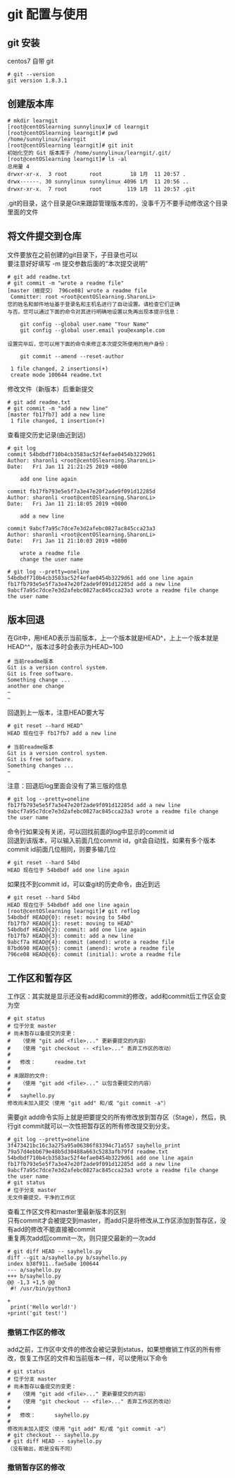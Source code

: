 # git 配置与使用
## git 安装
centos7 自带 git
```
# git --version
git version 1.8.3.1
```
## 创建版本库
```
# mkdir learngit
[root@centOSlearning sunnylinux]# cd learngit
[root@centOSlearning learngit]# pwd
/home/sunnylinux/learngit
[root@centOSlearning learngit]# git init
初始化空的 Git 版本库于 /home/sunnylinux/learngit/.git/
[root@centOSlearning learngit]# ls -al
总用量 4
drwxr-xr-x.  3 root       root         18 1月  11 20:57 .
drwx------. 30 sunnylinux sunnylinux 4096 1月  11 20:56 ..
drwxr-xr-x.  7 root       root        119 1月  11 20:57 .git

```
.git的目录，这个目录是Git来跟踪管理版本库的，没事千万不要手动修改这个目录里面的文件

## 将文件提交到仓库
文件要放在之前创建的git目录下，子目录也可以</br>
要注意好好填写 -m 提交参数后面的“本次提交说明”</br>
```
# git add readme.txt
# git commit -m "wrote a readme file" 
[master（根提交） 796ce08] wrote a readme file
 Committer: root <root@centOSlearning.SharonLi>
您的姓名和邮件地址基于登录名和主机名进行了自动设置。请检查它们正确
与否。您可以通过下面的命令对其进行明确地设置以免再出现本提示信息：

    git config --global user.name "Your Name"
    git config --global user.email you@example.com

设置完毕后，您可以用下面的命令来修正本次提交所使用的用户身份：

    git commit --amend --reset-author

 1 file changed, 2 insertions(+)
 create mode 100644 readme.txt

```
修改文件（新版本）后重新提交
```
# git add readme.txt
# git commit -m "add a new line"
[master fb17fb7] add a new line
 1 file changed, 1 insertion(+)
```
查看提交历史记录(由近到远)
```
# git log
commit 54bdbdf710b4cb3583ac52f4efae0454b3229d61
Author: sharonli <root@centOSlearning.SharonLi>
Date:   Fri Jan 11 21:21:25 2019 +0800

    add one line again

commit fb17fb793e5e5f7a3e47e20f2ade9f091d12285d
Author: sharonli <root@centOSlearning.SharonLi>
Date:   Fri Jan 11 21:18:05 2019 +0800

    add a new line

commit 9abcf7a95c7dce7e3d2afebc0827ac845cca23a3
Author: sharonli <root@centOSlearning.SharonLi>
Date:   Fri Jan 11 21:10:03 2019 +0800

    wrote a readme file
    change the user name

# git log --pretty=oneline
54bdbdf710b4cb3583ac52f4efae0454b3229d61 add one line again
fb17fb793e5e5f7a3e47e20f2ade9f091d12285d add a new line
9abcf7a95c7dce7e3d2afebc0827ac845cca23a3 wrote a readme file change the user name

```

## 版本回退
在Git中，用HEAD表示当前版本，上一个版本就是HEAD^，上上一个版本就是HEAD^^，版本过多时会表示为HEAD~100
```
# 当前readme版本
Git is a version control system.
Git is free software.
Something change ...
another one change
~                                                                                        
~                         
```
回退到上一版本，注意HEAD要大写
```
# git reset --hard HEAD^  
HEAD 现在位于 fb17fb7 add a new line

# 当前readme版本
Git is a version control system.
Git is free software.
Something changes ...
~  
```
注意：回退后log里面会没有了第三版的信息
```
# git log --pretty=oneline
fb17fb793e5e5f7a3e47e20f2ade9f091d12285d add a new line
9abcf7a95c7dce7e3d2afebc0827ac845cca23a3 wrote a readme file change the user name
```
命令行如果没有关闭，可以回找前面的log中显示的commit id </br>
回退到该版本，可以输入前面几位commit id，git会自动找，如果有多个版本commit id前面几位相同，则要多输几位</br>
```
# git reset --hard 54bd
HEAD 现在位于 54bdbdf add one line again
```
如果找不到commit id，可以查git的历史命令，由近到远
```
# git reset --hard 54bd
HEAD 现在位于 54bdbdf add one line again
[root@centOSlearning learngit]# git reflog
54bdbdf HEAD@{0}: reset: moving to 54bd
fb17fb7 HEAD@{1}: reset: moving to HEAD^
54bdbdf HEAD@{2}: commit: add one line again
fb17fb7 HEAD@{3}: commit: add a new line
9abcf7a HEAD@{4}: commit (amend): wrote a readme file
87bd690 HEAD@{5}: commit (amend): wrote a readme file
796ce08 HEAD@{6}: commit (initial): wrote a readme file

```
## 工作区和暂存区
工作区：其实就是显示还没有add和commit的修改，add和commit后工作区会变为空
```
# git status
# 位于分支 master
# 尚未暂存以备提交的变更：
#   （使用 "git add <file>..." 更新要提交的内容）
#   （使用 "git checkout -- <file>..." 丢弃工作区的改动）
#
#	修改：      readme.txt
#
# 未跟踪的文件:
#   （使用 "git add <file>..." 以包含要提交的内容）
#
#	sayhello.py
修改尚未加入提交（使用 "git add" 和/或 "git commit -a"）

```
需要git add命令实际上就是把要提交的所有修改放到暂存区（Stage），然后，执行git commit就可以一次性把暂存区的所有修改提交到分支。
```
# git log --pretty=oneline
3f473421bc16c3a275a95a06386f83394c71a557 sayhello_print
79a57d4ebb679e48b5d30488a663c5283afb79fd readme.txt
54bdbdf710b4cb3583ac52f4efae0454b3229d61 add one line again
fb17fb793e5e5f7a3e47e20f2ade9f091d12285d add a new line
9abcf7a95c7dce7e3d2afebc0827ac845cca23a3 wrote a readme file change the user name
# git status
# 位于分支 master
无文件要提交，干净的工作区

```
查看工作区文件和master里最新版本的区别</br>
只有commit才会被提交到master，而add只是将修改从工作区添加到暂存区，没有add的修改不能直接被commit</br>
重复两次add后commit一次，则只提交最新的一次add</br>
```
# git diff HEAD -- sayhello.py
diff --git a/sayhello.py b/sayhello.py
index b38f911..fae5a0e 100644
--- a/sayhello.py
+++ b/sayhello.py
@@ -1,3 +1,5 @@
 #! /usr/bin/python3
 
+
 print('Hello world!')
+print('git test!')

```
### 撤销工作区的修改
add之前，工作区中文件的修改会被记录到status，如果想撤销工作区的所有修改，恢复工作区的文件和当前版本一样，可以使用以下命令
```
# git status
# 位于分支 master
# 尚未暂存以备提交的变更：
#   （使用 "git add <file>..." 更新要提交的内容）
#   （使用 "git checkout -- <file>..." 丢弃工作区的改动）
#
#	修改：      sayhello.py
#
修改尚未加入提交（使用 "git add" 和/或 "git commit -a"）
# git checkout -- sayhello.py
# git diff HEAD -- sayhello.py
（没有输出，即是没有不同）
```
### 撤销暂存区的修改



